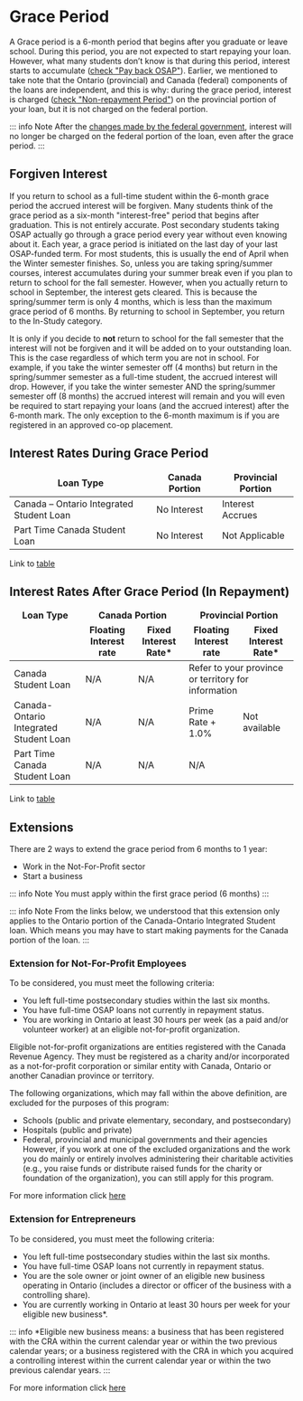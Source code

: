 # Grace Period

A Grace period is a 6-month period that begins after you graduate or leave school. During this period, you are not expected to start repaying your loan. However, what many students don’t know is that during this period, interest starts to accumulate ([check "Pay back OSAP"](https://www.ontario.ca/page/pay-back-osap)). Earlier, we mentioned to take note that the Ontario (provincial) and Canada (federal) components of the loans are independent, and this is why: during the grace period, interest is charged ([check "Non-repayment Period"](https://www.csnpe-nslsc.canada.ca/en/stages-of-a-loan)) on the provincial portion of your loan, but it is not charged on the federal portion.

::: info Note
After the [changes made by the federal government](https://www.csnpe-nslsc.canada.ca/en/what-is-new#:~:text=Effective%20April%201st%2C%202023%2C%20the,loan%20before%20April%201%2C%202023.), interest will no longer be charged on the federal portion of the loan, even after the grace period.
:::

## Forgiven Interest

If you return to school as a full-time student within the 6-month grace period the accrued interest will be forgiven. Many students think of the grace period as a six-month "interest-free" period that begins after graduation. This is not entirely accurate. Post secondary students taking OSAP actually go through a grace period every year without even knowing about it. Each year, a grace period is initiated on the last day of your last OSAP-funded term. For most students, this is usually the end of April when the Winter semester finishes. So, unless you are taking spring/summer courses, interest accumulates during your summer break even if you plan to return to school for the fall semester. However, when you actually return to school in September, the interest gets cleared. This is because the spring/summer term is only 4 months, which is less than the maximum grace period of 6 months. By returning to school in September, you return to the In-Study category.

It is only if you decide to **not** return to school for the fall semester that the interest will not be forgiven and it will be added on to your outstanding loan. This is the case regardless of which term you are not in school. For example, if you take the winter semester off (4 months) but return in the spring/summer semester as a full-time student, the accrued interest will drop. However, if you take the winter semester AND the spring/summer semester off (8 months) the accrued interest will remain and you will even be required to start repaying your loans (and the accrued interest) after the 6-month mark. The only exception to the 6-month maximum is if you are registered in an approved co-op placement.

## Interest Rates During Grace Period

<table>
  <thead>
    <tr>
      <td style="text-align:center;font-weight:bold">Loan Type</td>
      <td style="text-align:center;font-weight:bold">Canada Portion</td>
      <td style="text-align:center;font-weight:bold">Provincial Portion</td>
    </tr>
  </thead>
  <tbody>
    <tr>
      <td>Canada – Ontario Integrated Student Loan</td>
      <td>No Interest</td>
      <td>Interest Accrues</td>
    </tr>
    <tr>
      <td>Part Time Canada Student Loan</td>
      <td>No Interest</td>
      <td>Not Applicable</td>
    </tr>
  </tbody>
</table>

Link to [table](https://www.csnpe-nslsc.canada.ca/en/stages-of-a-loan)

## Interest Rates After Grace Period (In Repayment)

<table>
  <thead>
    <tr>
      <td style="text-align:center;font-weight:bold">Loan Type</td>
      <td colspan="2" style="text-align:center;font-weight:bold">Canada Portion</td>
      <td colspan="2" style="text-align:center;font-weight:bold">Provincial Portion</td>
    </tr>
    <tr>
      <td></td>
      <td style="text-align:center;font-weight:bold">Floating Interest rate</td>
      <td style="text-align:center;font-weight:bold">Fixed Interest Rate*</td>
      <td style="text-align:center;font-weight:bold">Floating Interest rate</td>
      <td style="text-align:center;font-weight:bold">Fixed Interest Rate*</td>
    </tr>
  </thead>
  <tbody>
    <tr>
      <td>Canada Student Loan</td>
      <td>N/A</td>
      <td>N/A</td>
      <td colspan="2">Refer to your province or territory for information</td>
    </tr>
    <tr>
      <td>Canada-Ontario Integrated Student Loan</td>
      <td>N/A</td>
      <td>N/A</td>
      <td>Prime Rate + 1.0%</td>
      <td>Not available</td>
    </tr>
    <tr>
      <td>Part Time Canada Student Loan</td>
      <td>N/A</td>
      <td>N/A</td>
      <td colspan="2">N/A</td>
    </tr>
  </tbody>
</table>

Link to [table](https://www.csnpe-nslsc.canada.ca/en/frequently-asked-questions)

## Extensions

There are 2 ways to extend the grace period from 6 months to 1 year:

- Work in the Not-For-Profit sector
- Start a business

::: info Note
You must apply within the first grace period (6 months)
:::

::: info Note
From the links below, we understood that this extension only applies to the Ontario portion of the Canada-Ontario Integrated Student loan. Which means you may have to start making payments for the Canada portion of the loan.
:::

### Extension for Not-For-Profit Employees

To be considered, you must meet the following criteria:

- You left full-time postsecondary studies within the last six months.
- You have full-time OSAP loans not currently in repayment status.
- You are working in Ontario at least 30 hours per week (as a paid and/or volunteer worker) at an eligible not-for-profit organization.

Eligible not-for-profit organizations are entities registered with the Canada Revenue Agency. They must be registered as a charity and/or incorporated as a not-for-profit corporation or similar entity with Canada, Ontario or another Canadian province or territory.

The following organizations, which may fall within the above definition, are excluded for the purposes of this program:

- Schools (public and private elementary, secondary, and postsecondary)
- Hospitals (public and private)
- Federal, provincial and municipal governments and their agencies However, if you work at one of the excluded organizations and the work you do mainly or entirely involves administering their charitable activities (e.g., you raise funds or distribute raised funds for the charity or foundation of the organization), you can still apply for this program.

For more information click [here](https://osap.gov.on.ca/OSAPPortal/en/A-ZListofAid/PRDR020905.html#:~:text=If%20yes%2C%20apply%20for%20the,your%20six%2Dmonth%20grace%20period.)

### Extension for Entrepreneurs

To be considered, you must meet the following criteria:

- You left full-time postsecondary studies within the last six months.
- You have full-time OSAP loans not currently in repayment status.
- You are the sole owner or joint owner of an eligible new business operating in Ontario (includes a director or officer of the business with a controlling share).
- You are currently working in Ontario at least 30 hours per week for your eligible new business\*.

::: info \*Eligible new business means:
a business that has been registered with the CRA within the current calendar year or within the two previous calendar years; or a business registered with the CRA in which you acquired a controlling interest within the current calendar year or within the two previous calendar years.
:::

For more information click [here](https://osap.gov.on.ca/OSAPPortal/en/A-ZListofAid/PRDR020905.html#:~:text=If%20yes%2C%20apply%20for%20the,your%20six%2Dmonth%20grace%20period.)
